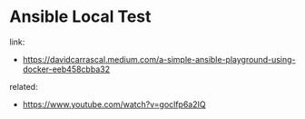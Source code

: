 # Ansible Local Test

link: 
 * https://davidcarrascal.medium.com/a-simple-ansible-playground-using-docker-eeb458cbba32

related:
 * https://www.youtube.com/watch?v=goclfp6a2IQ